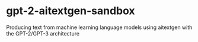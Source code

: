 # gpt-2-aitextgen-sandbox
Producing text from machine learning language models using aitextgen with the GPT-2/GPT-3 architecture

